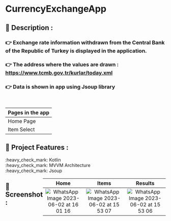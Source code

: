 # CurrencyExchangeApp
 
## 	:book: Description :

### :point_right: Exchange rate information withdrawn from the Central Bank of the Republic of Turkey is displayed in the application.

### :point_right: The address where the values are drawn : https://www.tcmb.gov.tr/kurlar/today.xml

### :point_right: Data is shown in app using Jsoup library

</br>

| Pages in the app | 
| ----------------- |
| Home Page | 
| Item Select |   

## :floppy_disk: Project Features :

<div>:heavy_check_mark: Kotlin </div>
<div>:heavy_check_mark: MVVM Architecture </div>
<div>:heavy_check_mark: Jsoup</div>
<div style="display: flex;">
  
</br>

## :camera_flash: Screenshot :
| Home | Items | Results | 
|:-:|:-:|:-:|
| ![WhatsApp Image 2023-06-02 at 16 01 16](https://github.com/gultendogan0/NewsApplication/assets/63645518/b98802bf-5458-47fe-8854-29713caaad04)| ![WhatsApp Image 2023-06-02 at 15 53 07](https://github.com/gultendogan0/NewsApplication/assets/63645518/678cc055-4101-4454-9075-277f1d0d4f90) | ![WhatsApp Image 2023-06-02 at 15 53 06](https://github.com/gultendogan0/NewsApplication/assets/63645518/a9548b56-005e-4b19-8b37-2ecf1a75a3a5) | 
